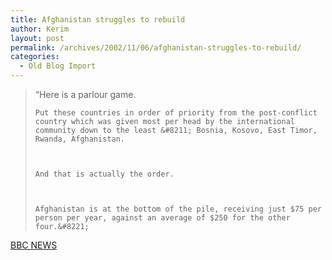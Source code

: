```yaml
---
title: Afghanistan struggles to rebuild
author: Kerim
layout: post
permalink: /archives/2002/11/06/afghanistan-struggles-to-rebuild/
categories:
  - Old Blog Import
---
```


>   &#8220;Here is a parlour game. 
>   
>   
>     Put these countries in order of priority from the post-conflict country which was given most per head by the international community down to the least &#8211; Bosnia, Kosovo, East Timor, Rwanda, Afghanistan.
>   
>   
>   
>     And that is actually the order.
>   
>   
>   
>     Afghanistan is at the bottom of the pile, receiving just $75 per person per year, against an average of $250 for the other four.&#8221;
>   


<a href="http://news.bbc.co.uk/2/hi/south_asia/2405191.stm" onclick="_gaq.push(['_trackEvent', 'outbound-article', 'http://news.bbc.co.uk/2/hi/south_asia/2405191.stm', 'BBC NEWS']);" >BBC NEWS</a>

